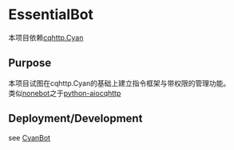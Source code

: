 # EssentialBot

本项目依赖[cqhttp.Cyan](https://github.com/frank-bots/cqhttp.Cyan)

## Purpose

本项目试图在cqhttp.Cyan的基础上建立指令框架与带权限的管理功能。  
类似[nonebot](https://github.com/richardchien/nonebot)之于[python-aiocqhttp](https://github.com/richardchien/python-aiocqhttp)

## Deployment/Development

see [CyanBot](https://github.com/frankli0324/CyanBot)
